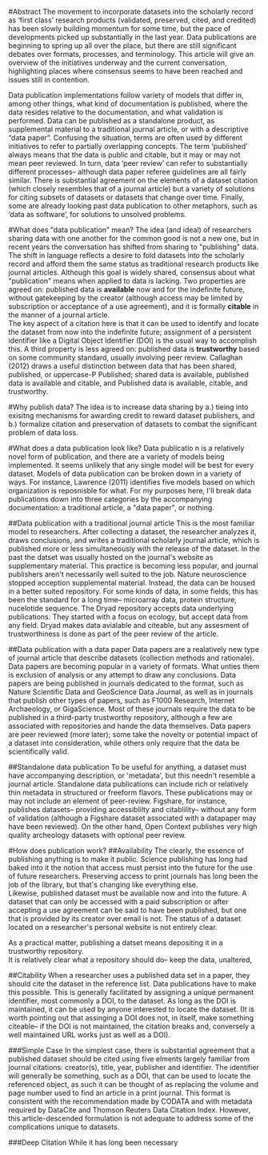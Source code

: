 #Abstract
The movement to incorporate datasets into the scholarly record as ‘first class’ research products (validated, preserved, cited, and credited) has been slowly building momentum for some time, but the pace of developments picked up substantially in the last year.
Data publications are beginning to spring up all over the place, but there are still significant debates over formats, processes, and terminology.
This article will give an overview of the initiatives underway and the current conversation, highlighting places where consensus seems to have been reached and issues still in contention.

Data publication implementations follow variety of models that differ in, among other things, what kind of documentation is published, where the data resides relative to the documentation, and what validation is performed.
Data can be published as a standalone product, as supplemental material to a traditional journal article, or with a descriptive “data paper”. Confusing the situation, terms are often used by different initiatives to refer to partially overlapping concepts.
The term ‘published’ always means that the data is public and citable, but it may or may not mean peer reviewed.
In turn, data ‘peer  review’ can refer to substantially different processes– although data paper referee guidelines are all fairly similar.
There is substantial agreement on the elements of a dataset citation (which closely resembles that of a journal article) but a variety of solutions for citing subsets of datasets or datasets that change over time.
Finally, some are already looking past data publication to other metaphors, such as ‘data as software’, for solutions to unsolved problems.

#What does "data publication" mean?
The idea (and ideal) of researchers sharing data with one another for the common good is not a new one, but in recent years the conversation has shifted from sharing to "publishing" data.
The shift in language reflects a desire to fold datasets into the scholarly record and afford them the same status as traditional research products like journal articles.
Although this goal is widely shared, consensus about what "publication" means when applied to data is lacking.
Two properties are agreed on: published data is **available** now and for the indefinite future, without gatekeeping by the creator (although access may be limited by subscription or acceptance of a use agreement), and it is formally **citable** in the manner of a journal article.   
The key aspect of a citation here is that it can be used to identify and locate the dataset from now into the indefinite future; assignment of a persistent identifier like a Digital Object Identifier (DOI) is the usual way to accomplish this.
A third property is less agreed on: published data is **trustworthy** based on some community standard, usually involving peer review.
Callaghan (2012) draws a useful distinction between data that has been shared, published, or uppercase-P Published; shared data is available, published data is available and citable, and Published data is available, citable, and trustworthy.

#Why publish data?
The idea is to increase data sharing by a.) tieing into exisitng mechanisms for awarding credit to reward dataset publishers, and b.) formalize citation and preservation of datasets to combat the significant problem of data loss.  

#What does a data publication look like?
Data publicatio n is a relatively novel form of publication, and there are a variety of models being implemented.
It seems unlikely that any single model will be best for every dataset.  Models of data publication can be broken down in a variety of ways.
For instance, Lawrence (2011) identifies five models based on which organization is reposnisble for what.
For my purposes here, I'll break data publications down into three categories by the accompanying documentation: a traditional article, a "data paper", or nothing.

##Data publication with a traditional journal article
This is the most familiar model to researchers.
After collecting a dataset, the researcher analyzes it, draws conclusions, and writes a traditional scholarly journal article, which is published more or less simultaneously with the release of the dataset.
In the past the datset was usually hosted on the journal's website as supplementary material.
This practice is becoming less popular, and journal publishers aren't necessarily well suited to the job.  Nature neuroscience stopped acception supplemental material.
Instead, the data can be housed in a better suited repository.
For some kinds of data, in some fields, this has been the standard for a long time– microarray data, protein structure, nucelotide sequence.
The Dryad repository accepts data underlying publications.
They started with a focus on ecology, but accept data from any field.
Dryad makes data avialable and citeable, but any assesment of trustworthiness is done as part of the peer review of the article.

##Data publication with a data paper
Data papers are a realatively new type of journal article that describe datasets (collection methods and rationale).
Data papers are becoming popular in a variety of formats.  What unties them is exclusion of analysis or any attempt to draw any conclusions.
Data papers are being published in journals dedicated to the format, such as Nature Scientific Data and GeoScience Data Journal, as well as in journals that publish other types of papers, such as F1000 Research, Internet Archaeology, or GigaScience.
Most of these journals require the data to be published in a third-party trustworthy repository, although a few are associated with repositories and hande the data themselves.
Data papers are peer reviewed (more later); some take the novelty or potential impact of a dataset into consideration, while others only require that the data be scientifically valid.

##Standalone data publication
To be useful for anything, a dataset must have accompanying description, or 'metadata', but this needn't resemble a journal article.
Standalone data publications can include rich or relatively thin metadata in structured or freeform flavors.
These publications may or may not include an element of peer-review.
Figshare, for instance, publishes datasets– providing accessiblilty and citablility– without any form of validation (although a Figshare dataset associated with a datapaper may have been reviewed).
On the other hand, Open Context publishes very high quality archeology datasets with optional peer review.  

#How does publication work?
##Availability
The clearly, the essence of publishing anything is to make it public.  Science publishing has long had baked into it the notion that access must persist into the future for the use of future researchers.  Preserving access to print journals has long been the job of the library, but that's changing like everything else.  
Likewise, published dataset must be available now and into the future.
A dataset that can only be accessed with a paid subscription or after accepting a use agreement can be said to have been published, but one that is provided by its creator over email is not.
The status of a dataset located on a researcher's personal website is not entirely clear.

As a practical matter, publishing a datset means depositing it in a trustworthy repository.  
It is relatively clear what a repository should do– keep the data, unaltered, 

##Citability
When a researcher uses a published data set in a paper, they should cite the dataset in the reference list.
Data publications have to make this possible.
This is generally facilitated by assigning a unique permanent identifier, most commonly a DOI, to the dataset.
As long as the DOI is maintained, it can be used by anyone interested to locate the dataset.
(It is worth pointing out that assinging a DOI does not, in itself, make something citeable– if the DOI is not maintained, the citation breaks and, conversely a well maintained URL works just as well as a DOI).

###Simple Case
In the simplest case, there is substantial agreement that a published dataset should be cited using five elments largely familiar from journal citations: creator(s), title, year, publisher and identifier.
The identifier will generally be something, such as a DOI, that can be used to locate the referenced object, as such it can be thought of as replacing the volume and page number used to find an article in a print journal.
This format is consistent with the recommendation made by CODATA and with metadata required by DataCite and Thomson Reuters Data Citation Index.
However, this article-descended formulation is not adequate to address some of the complications unique to datasets.

###Deep Citation
While it has long been necessary



